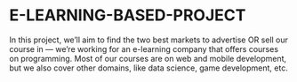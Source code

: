 # E-LEARNING-BASED-PROJECT
In this project, we’ll aim to find the two best markets to advertise OR sell our course in — we’re working for an e-learning company that offers courses on programming. Most of our courses are on web and mobile development, but we also cover other domains, like data science, game development, etc.
